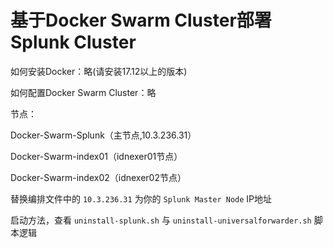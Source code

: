 # 基于Docker Swarm Cluster部署Splunk Cluster

如何安装Docker：略(请安装17.12以上的版本)

如何配置Docker Swarm Cluster：略


节点：

Docker-Swarm-Splunk（主节点,10.3.236.31）

Docker-Swarm-index01（idnexer01节点）

Docker-Swarm-index02（idnexer02节点）

替换编排文件中的 `10.3.236.31` 为你的 `Splunk Master Node` IP地址

启动方法，查看 `uninstall-splunk.sh` 与 `uninstall-universalforwarder.sh` 脚本逻辑

